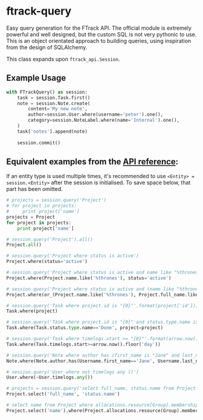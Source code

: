 # ftrack-query
Easy query generation for the FTrack API. The official module is extremely powerful and well designed, but the custom SQL is not very pythonic to use.
This is an object orientated approach to building queries, using inspiration from the design of SQLAlchemy.

This class expands upon `ftrack_api.Session`.

## Example Usage

```python
with FTrackQuery() as session:
    task = session.Task.first()
    note = session.Note.create(
        content='My new note',
        author=session.User.where(username='peter').one(),
        category=session.NoteLabel.where(name='Internal').one(),
    )
    task['notes'].append(note)
    
    session.commit()
```

## Equivalent examples from the [API reference](http://ftrack-python-api.rtd.ftrack.com/en/0.9.0/querying.html):

If an entity type is used multiple times, it's recommended to use `<Entity> = session.<Entity>` after the session is initialised. To save space below, that part has been omitted.

```python
# projects = session.query('Project')
# for project in projects:
#     print project['name']
projects = Project
for project in projects:
    print project['name']

# session.query('Project').all()
Project.all()

# session.query('Project where status is active')
Project.where(status='active')

# session.query('Project where status is active and name like "%thrones"')
Project.where(Project.name.like('%thrones'), status='active')

# session.query('Project where status is active and (name like "%thrones" or full_name like "%thrones")')
Project.where(or_(Project.name.like('%thrones'), Project.full_name.like('%thrones')), status='active')

# session.query('Task where project.id is "{0}"'.format(project['id']))
Task.where(project)

# session.query('Task where project.id is "{0}" and status.type.name is "Done"'.format(project['id']))
Task.where(Task.status.type.name=='Done', project=project)

# session.query('Task where timelogs.start >= "{0}"'.format(arrow.now().floor('day')))
Task.where(Task.timelogs.start>=arrow.now().floor('day'))

# session.query('Note where author has (first_name is "Jane" and last_name is "Doe")')
Note.where(Note.author.has(Username.first_name=='Jane', Username.last_name=='Doe'))

# session.query('User where not timelogs any ()')
User.where(~User.timelogs.any())

# projects = session.query('select full_name, status.name from Project')
Project.select('full_name', 'status.name')

# select name from Project where allocations.resource[Group].memberships any (user.username is "john_doe")
Project.select('name').where(Project.allocations.resource(Group).memberships.any(Project.user.username=='john_doe'))
```
